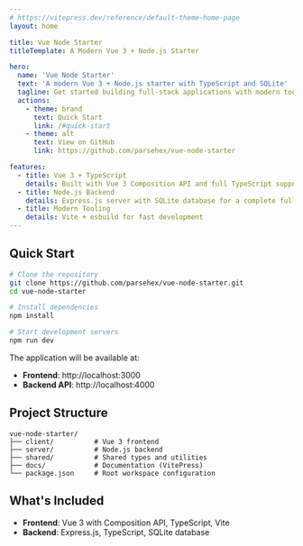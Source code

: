 ```yaml
---
# https://vitepress.dev/reference/default-theme-home-page
layout: home

title: Vue Node Starter
titleTemplate: A Modern Vue 3 + Node.js Starter

hero:
  name: 'Vue Node Starter'
  text: 'A modern Vue 3 + Node.js starter with TypeScript and SQLite'
  tagline: Get started building full-stack applications with modern tooling
  actions:
    - theme: brand
      text: Quick Start
      link: /#quick-start
    - theme: alt
      text: View on GitHub
      link: https://github.com/parsehex/vue-node-starter

features:
  - title: Vue 3 + TypeScript
    details: Built with Vue 3 Composition API and full TypeScript support for type safety
  - title: Node.js Backend
    details: Express.js server with SQLite database for a complete full-stack solution
  - title: Modern Tooling
    details: Vite + esbuild for fast development
---
```


## Quick Start

```bash
# Clone the repository
git clone https://github.com/parsehex/vue-node-starter.git
cd vue-node-starter

# Install dependencies
npm install

# Start development servers
npm run dev
```

The application will be available at:

- **Frontend**: http://localhost:3000
- **Backend API**: http://localhost:4000

## Project Structure

```
vue-node-starter/
├── client/          # Vue 3 frontend
├── server/          # Node.js backend
├── shared/          # Shared types and utilities
├── docs/            # Documentation (VitePress)
└── package.json     # Root workspace configuration
```

## What's Included

- **Frontend**: Vue 3 with Composition API, TypeScript, Vite
- **Backend**: Express.js, TypeScript, SQLite database
